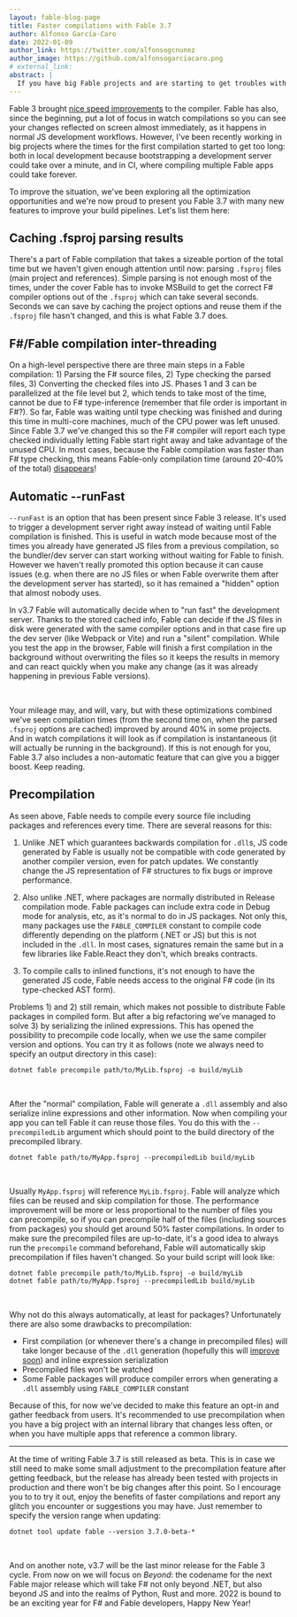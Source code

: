 ```yaml
---
layout: fable-blog-page
title: Faster compilations with Fable 3.7
author: Alfonso García-Caro
date: 2022-01-09
author_link: https://twitter.com/alfonsogcnunez
author_image: https://github.com/alfonsogarciacaro.png
# external_link:
abstract: |
  If you have big Fable projects and are starting to get troubles with compilation times, 2022 and Fable 3.7 are bringing some good news for you!
---
```


Fable 3 brought [nice speed improvements](https://fable.io/blog/2020/2020-10-23-Announcing-Nagareyama-1.html) to the compiler. Fable has also, since the beginning, put a lot of focus in watch compilations so you can see your changes reflected on screen almost immediately, as it happens in normal JS development workflows. However, I've been recently working in big projects where the times for the first compilation started to get too long: both in local development because bootstrapping a development server could take over a minute, and in CI, where compiling multiple Fable apps could take forever.

To improve the situation, we've been exploring all the optimization opportunities and we're now proud to present you Fable 3.7 with many new features to improve your build pipelines. Let's list them here:

## Caching .fsproj parsing results

There's a part of Fable compilation that takes a sizeable portion of the total time but we haven't given enough attention until now: parsing `.fsproj` files (main project and references). Simple parsing is not enough most of the times, under the cover Fable has to invoke MSBuild to get the correct F# compiler options out of the `.fsproj` which can take several seconds. Seconds we can save by caching the project options and reuse them if the `.fsproj` file hasn't changed, and this is what Fable 3.7 does.

## F#/Fable compilation inter-threading

On a high-level perspective there are three main steps in a Fable compilation: 1) Parsing the F# source files, 2) Type checking the parsed files, 3) Converting the checked files into JS. Phases 1 and 3 can be parallelized at the file level but 2, which tends to take most of the time, cannot be due to F# type-inference (remember that file order is important in F#?). So far, Fable was waiting until type checking was finished and during this time in multi-core machines, much of the CPU power was left unused. Since Fable 3.7 we've changed this so the F# compiler will report each type checked individually letting Fable start right away and take advantage of the unused CPU. In most cases, because the Fable compilation was faster than F# type checking, this means Fable-only compilation time (around 20-40% of the total) [disappears](https://github.com/fable-compiler/Fable/pull/2676)!

## Automatic --runFast

`--runFast` is an option that has been present since Fable 3 release. It's used to trigger a development server right away instead of waiting until Fable compilation is finished. This is useful in watch mode because most of the times you already have generated JS files from a previous compilation, so the bundler/dev server can start working without waiting for Fable to finish. However we haven't really promoted this option because it can cause issues (e.g. when there are no JS files or when Fable overwrite them after the development server has started), so it has remained a "hidden" option that almost nobody uses.

In v3.7 Fable will automatically decide when to "run fast" the development server. Thanks to the stored cached info, Fable can decide if the JS files in disk were generated with the same compiler options and in that case fire up the dev server (like Webpack or Vite) and run a "silent" compilation. While you test the app in the browser, Fable will finish a first compilation in the background without overwriting the files so it keeps the results in memory and can react quickly when you make any change (as it was already happening in previous Fable versions).

<br />

Your mileage may, and will, vary, but with these optimizations combined we've seen compilation times (from the second time on, when the parsed `.fsproj` options are cached) improved by around 40% in some projects. And in watch compilations it will look as if compilation is instantaneous (it will actually be running in the background). If this is not enough for you, Fable 3.7 also includes a non-automatic feature that can give you a bigger boost. Keep reading.

## Precompilation

As seen above, Fable needs to compile every source file including packages and references every time. There are several reasons for this:

1. Unlike .NET which guarantees backwards compilation for `.dll`s, JS code generated by Fable is usually not be compatible with code generated by another compiler version, even for patch updates. We constantly change the JS representation of F# structures to fix bugs or improve performance.

2. Also unlike .NET, where packages are normally distributed in Release compilation mode. Fable packages can include extra code in Debug mode for analysis, etc, as it's normal to do in JS packages. Not only this, many packages use the `FABLE_COMPILER` constant to compile code differently depending on the platform (.NET or JS) but this is not included in the `.dll`. In most cases, signatures remain the same but in a few libraries like Fable.React they don't, which breaks contracts.

3. To compile calls to inlined functions, it's not enough to have the generated JS code, Fable needs access to the original F# code (in its type-checked AST form).

Problems 1) and 2) still remain, which makes not possible to distribute Fable packages in compiled form. But after a big refactoring we've managed to solve 3) by serializing the inlined expressions. This has opened the possibility to precompile code locally, when we use the same compiler version and options. You can try it as follows (note we always need to specify an output directory in this case):

```
dotnet fable precompile path/to/MyLib.fsproj -o build/myLib
```
<br />

After the "normal" compilation, Fable will generate a `.dll` assembly and also serialize inline expressions and other information. Now when compiling your app you can tell Fable it can reuse those files. You do this with the `--precompiledLib` argument which should point to the build directory of the precompiled library.

```
dotnet fable path/to/MyApp.fsproj --precompiledLib build/myLib
```
<br />

Usually `MyApp.fsproj` will reference `MyLib.fsproj`. Fable will analyze which files can be reused and skip compilation for those. The performance improvement will be more or less proportional to the number of files you can precompile, so if you can precompile half of the files (including sources from packages) you should get around 50% faster compilations. In order to make sure the precompiled files are up-to-date, it's a good idea to always run the `precompile` command beforehand, Fable will automatically skip precompilation if files haven't changed. So your build script will look like:

```
dotnet fable precompile path/to/MyLib.fsproj -o build/myLib
dotnet fable path/to/MyApp.fsproj --precompiledLib build/myLib
```
<br />

Why not do this always automatically, at least for packages? Unfortunately there are also some drawbacks to precompilation:

- First compilation (or whenever there's a change in precompiled files) will take longer because of the `.dll` generation (hopefully this will [improve soon](https://github.com/dotnet/fsharp/pull/12334#issuecomment-1001100351)) and inline expression serialization
- Precompiled files won't be watched
- Some Fable packages will produce compiler errors when generating a `.dll` assembly using `FABLE_COMPILER` constant

Because of this, for now we've decided to make this feature an opt-in and gather feedback from users. It's recommended to use precompilation when you have a big project with an internal library that changes less often, or when you have multiple apps that reference a common library.

<hr />

At the time of writing Fable 3.7 is still released as beta. This is in case we still need to make some small adjustment to the precompilation feature after getting feedback, but the release has already been tested with projects in production and there won't be big changes after this point. So I encourage you to to try it out, enjoy the benefits of faster compilations and report any glitch you encounter or suggestions you may have. Just remember to specify the version range when updating:

```
dotnet tool update fable --version 3.7.0-beta-*
```
<br />

And on another note, v3.7 will be the last minor release for the Fable 3 cycle. From now on we will focus on _Beyond_: the codename for the next Fable major release which will take F# not only beyond .NET, but also beyond JS and into the realms of Python, Rust and more. 2022 is bound to be an exciting year for F# and Fable developers, Happy New Year!